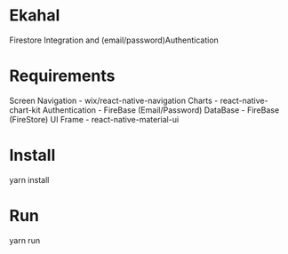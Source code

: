 # Ekahal

Firestore Integration and (email/password)Authentication 

# Requirements

Screen Navigation - wix/react-native-navigation
Charts - react-native-chart-kit
Authentication - FireBase (Email/Password)
DataBase - FireBase (FireStore)
UI Frame - react-native-material-ui

# Install

yarn install

# Run

yarn run